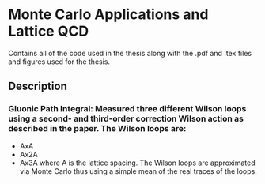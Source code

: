 # Monte Carlo Applications and Lattice QCD
Contains all of the code used in the thesis along with the .pdf and .tex files and figures used for the thesis.

## Description
### Gluonic Path Integral: Measured three different Wilson loops using a second- and third-order correction Wilson action as described in the paper. The Wilson loops are:
- AxA
- Ax2A
- Ax3A
where A is the lattice spacing. The Wilson loops are approximated via Monte Carlo thus using a simple mean of the real traces of the loops.
